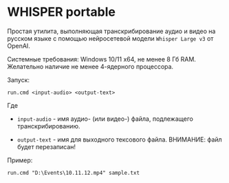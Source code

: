 # WHISPER portable

Простая утилита, выполняющая транскрибирование аудио и видео на русском языке с помощью нейросетевой модели `Whisper Large v3` от OpenAI.

Системные требования: Windows 10/11 x64, не менее 8 Гб RAM. Желательно наличие не менее 4-ядерного процессора.

Запуск:

```
run.cmd <input-audio> <output-text>
```

Где 

* `input-audio` - имя аудио- (или видео-) файла, подлежащего транскрибированию.

* `output-text` - имя для выходного тексового файла. ВНИМАНИЕ: файл будет перезаписан!

Пример:

```
run.cmd "D:\Events\10.11.12.mp4" sample.txt
```
